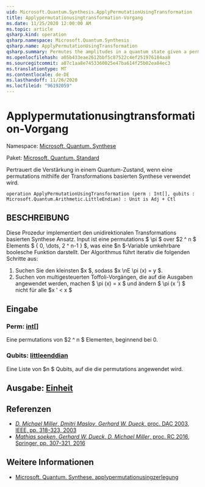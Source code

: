 ```yaml
---
uid: Microsoft.Quantum.Synthesis.ApplyPermutationUsingTransformation
title: Applypermutationusingtransformation-Vorgang
ms.date: 11/25/2020 12:00:00 AM
ms.topic: article
qsharp.kind: operation
qsharp.namespace: Microsoft.Quantum.Synthesis
qsharp.name: ApplyPermutationUsingTransformation
qsharp.summary: Permutes the amplitudes in a quantum state given a permutation using transformation-based synthesis.
ms.openlocfilehash: a05b433eae2612bbf5c87522c4ef251976184aa8
ms.sourcegitcommit: a87c1aa8e7453360025e47ba614f25b02ea84ec3
ms.translationtype: MT
ms.contentlocale: de-DE
ms.lasthandoff: 11/26/2020
ms.locfileid: "96192059"
---
```

# <a name="applypermutationusingtransformation-operation"></a>Applypermutationusingtransformation-Vorgang

Namespace: [Microsoft. Quantum. Synthese](xref:Microsoft.Quantum.Synthesis)

Paket: [Microsoft. Quantum. Standard](https://nuget.org/packages/Microsoft.Quantum.Standard)


Pertrauert die Verstärkung in einem Quantum-Zustand, wenn eine permutations mithilfe der Transformations basierten Synthese verwendet wird.

```qsharp
operation ApplyPermutationUsingTransformation (perm : Int[], qubits : Microsoft.Quantum.Arithmetic.LittleEndian) : Unit is Adj + Ctl
```


## <a name="description"></a>BESCHREIBUNG

Diese Prozedur implementiert den unidirektionalen Transformations basierten Synthese Ansatz.  Input ist eine permutations $ \pi $ over $2 ^ n $ Elements $ \{ 0, \dots, 2 ^ n-1 \} $, was eine $n $-Variable umkehrbare boolesche Funktion darstellt.
Der Algorithmus führt iterativ die folgenden Schritte aus:

1. Suchen Sie den kleinsten $x $, sodass $x \nE \pi (x) = y $.
2. Suchen von multigesteuerten Toffoli-Vorgängen, die auf die Ausgaben angewendet werden, machen $ \pi (x) = x $ und ändern $ \pi (x ') $ nicht für alle $x ' < x $

## <a name="input"></a>Eingabe

### <a name="perm--int"></a>Perm: [int](xref:microsoft.quantum.lang-ref.int)[]

Eine permutations von $2 ^ n $ Elementen, beginnend bei 0.


### <a name="qubits--littleendian"></a>Qubits: [littleenddian](xref:Microsoft.Quantum.Arithmetic.LittleEndian)

Eine Liste von $n $ Qubits, auf die die permutations angewendet wird.



## <a name="output--unit"></a>Ausgabe: [Einheit](xref:microsoft.quantum.lang-ref.unit)



## <a name="references"></a>Referenzen

- [*D. Michael Miller*, *Dmitri Maslov*, *Gerhard W. Dueck*, proc. DAC 2003, IEEE, pp. 318-323, 2003](https://doi.org/10.1145/775832.775915)
- [*Mathias soeken*, *Gerhard W. Dueck*, *D. Michael Miller*, proc. RC 2016, Springer, pp. 307-321, 2016](https://doi.org/10.1007/978-3-319-40578-0_22)

## <a name="see-also"></a>Weitere Informationen

- [Microsoft. Quantum. Synthese. applypermutationusingzerlegung](xref:Microsoft.Quantum.Synthesis.ApplyPermutationUsingDecomposition)